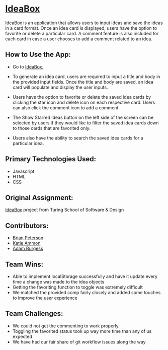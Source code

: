 # [IdeaBox](https://bpeterson2579.github.io/Idea-Box/)
IdeaBox is an application that allows users to input ideas and save the ideas in a card format.  Once an idea card is displayed, users have the option to favorite or delete a particular card.  A comment feature is also included for each card in case a user chooses to add a comment related to an idea.

## How to Use the App:

- Go to [IdeaBox.](https://bpeterson2579.github.io/Idea-Box/)

- To generate an idea card, users are required to input a title and body in the provided input fields.  Once the title and body are saved, an idea card will populate and display the user inputs.

- Users have the option to favorite or delete the saved idea cards by clicking the star icon and delete icon on each respective card.  Users can also click the comment icon to add a comment.

- The Show Starred Ideas button on the left side of the screen can be selected by users if they would like to filter the saved idea cards down to those cards that are favorited only.

- Users also have the ability to search the saved idea cards for a particular idea.

## Primary Technologies Used:

- Javascript
- HTML
- CSS

## Original Assignment:

[IdeaBox](https://frontend.turing.edu/projects/module-1/ideabox-group.html) project from Turing School of Software & Design

## Contributors:

- [Brian Peterson](https://github.com/bpeterson2579)
- [Katie Ammon](https://github.com/kammon10)
- [Adam Burgess](https://github.com/aburg15)

## Team Wins:
- Able to implement localStorage successfully and have it update every time a change was made to the idea objects
- Getting the favoriting function to toggle was extremely difficult
- We matched the provided comp fairly closely and added some touches to improve the user experience

## Team Challenges:
- We could not get the commenting to work properly.
- Toggling the favorited status took up way more time than any of us expected
- We have had our fair share of git workflow issues along the way
